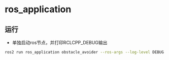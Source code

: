 # ros_application

## 运行
- 单独启动ros节点，并打印RCLCPP_DEBUG输出
```bash
ros2 run ros_application obstacle_avoider --ros-args --log-level DEBUG
```